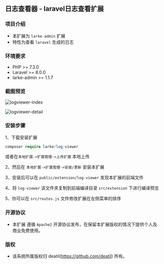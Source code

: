 ## 日志查看器 - laravel日志查看扩展


### 项目介绍

*  本扩展为 `larke-admin` 扩展
*  特性为查看 `laravel` 生成的日志


### 环境要求

 - PHP >= 7.3.0
 - Laravel >= 8.0.0
 - larke-admin >= 1.1.7


### 截图预览

![logviewer-index](https://user-images.githubusercontent.com/24578855/109376630-e393b080-7900-11eb-883a-585902b655b7.png)

![logviewer-detail](https://user-images.githubusercontent.com/24578855/109376628-e098c000-7900-11eb-9fc5-a86fed3b3c2c.png)


### 安装步骤

1、下载安装扩展

```php
composer require larke/log-viewer
```

或者在`本地扩展->扩展管理->上传扩展` 本地上传

2、然后在 `本地扩展->扩展管理->安装/更新` 安装本扩展

3、安装后可以在 `public/extension/log-viewer` 发现本扩展的前端文件

4、将 `log-viewer` 该文件夹复制到前端编译目录 `src/extension` 下进行编译预览

5、你可以在 `src/routes.js` 文件修改扩展在左侧菜单的排序


### 开源协议

*  本扩展 遵循 `Apache2` 开源协议发布，在保留本扩展版权的情况下提供个人及商业免费使用。 


### 版权

*  该系统所属版权归 deatil(https://github.com/deatil) 所有。
